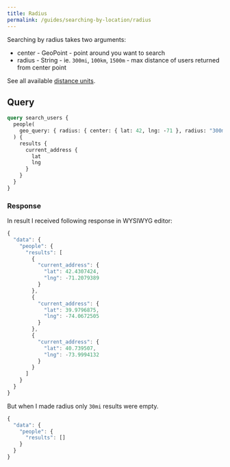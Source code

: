 ```yaml
---
title: Radius
permalink: /guides/searching-by-location/radius
---
```


Searching by radius takes two arguments:

* center - GeoPoint - point around you want to search
* radius - String - ie. `300mi`, `100km`, `1500m` - max distance of users returned from center point

See all available [distance units](/reference/search/distance-units).

## Query

```graphql
query search_users {
  people(
    geo_query: { radius: { center: { lat: 42, lng: -71 }, radius: "300mi" } }
  ) {
    results {
      current_address {
        lat
        lng
      }
    }
  }
}
```

### Response

In result I received following response in WYSIWYG editor:

```js
{
  "data": {
    "people": {
      "results": [
        {
          "current_address": {
            "lat": 42.4307424,
            "lng": -71.2079389
          }
        },
        {
          "current_address": {
            "lat": 39.9796875,
            "lng": -74.0672505
          }
        },
        {
          "current_address": {
            "lat": 40.739507,
            "lng": -73.9994132
          }
        }
      ]
    }
  }
}
```

But when I made radius only `30mi` results were empty.

```js
{
  "data": {
    "people": {
      "results": []
    }
  }
}
```
